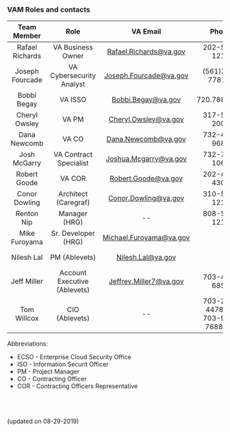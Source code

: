 ### VAM Roles and contacts 



| Team Member |Role  | VA Email | Phone| Proxy |
|:---:|:---:|:---:|:---:|:---:|
| Rafael Richards | VA Business Owner | Rafael.Richards@va.gov | 202-555-1212 | -- |
| Joseph Fourcade | VA Cybersecurity Analyst | Joseph.Fourcade@va.gov | (561)344-7787 m  |  |  |
| Bobbi Begay | VA ISSO | Bobbi.Begay@va.gov | 720.788.4518 | -- |
| Cheryl Owsley | VA PM | Cheryl.Owsley@va.gov | 317-537-2006 | -- |
| Dana Newcomb | VA CO | Dana.Newcomb@va.gov | 732-440-9680  | Michael Weckescar| |
| Josh McGarry | VA Contract Specialist | Joshua.Mcgarry@va.gov |  732-795-1069 | -- |
| Robert Goode | VA COR | Robert.Goode@va.gov |  202-461-4304  | Tom Spinelli  |
| Conor Dowling | Architect (Caregraf) | Conor.Dowling@va.gov | 310-555-1212 |  |
| Renton Nip | Manager (HRG) | -- | 808-555-1212 | -- |
| Mike Furoyama | Sr. Developer (HRG) |Michael.Furoyama@va.gov | | --|
| Nilesh Lal | PM (Ablevets) | Nilesh.Lal@va.gov | | 240-476-5359 |  |
| Jeff Miller | Account Executive (Ablevets) | Jeffrey.Miller7@va.gov | 703-400-6859 | Avinay Vaswani  |
| Tom Willcox | CIO (Ablevets) |  -- | 703-291-4478 (O)  703-915-7688 (M) | |

Abbreviations:
* ECSO - Enterprise Cloud Security Office
* ISO - Information Securit Officer
* PM - Project Manager
* CO - Contracting Officer
* COR - Contracting Officers Representative


</br> </br> </br>
(updated on 08-29-2019)
